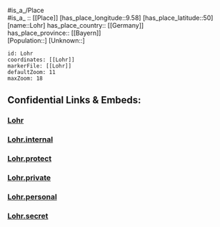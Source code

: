 ﻿---
location: [50,9.58] 
mapzoom: [7,12] 
mapmarker: city 
type: City
tags:
- geo/City


SpocWebEntityId: 11786
isDeleted: false
confidential: public

---
#is_a_/Place  
#is_a_ :: [[Place]] 
[has_place_longitude::9.58] 
[has_place_latitude::50] 
[name::Lohr] 
has_place_country:: [[Germany]]  
has_place_province:: [[Bayern]]  
[Population::] 
[Unknown::] 


```leaflet
id: Lohr
coordinates: [[Lohr]] 
markerFile: [[Lohr]] 
defaultZoom: 11 
maxZoom: 18
```


## Confidential Links & Embeds: 

### [Lohr](/_public/Earth/Continent/Europe/Europe~Central/Germany/Germany~West/Bayern/counties~Bayern/Main-Spessart/cities~Main-Spessart/Lohr~Main/City/Lohr.md) 

### [Lohr.internal](/_internal/Earth/Continent/Europe/Europe~Central/Germany/Germany~West/Bayern/counties~Bayern/Main-Spessart/cities~Main-Spessart/Lohr~Main/City/Lohr.internal.md) 

### [Lohr.protect](/_protect/Earth/Continent/Europe/Europe~Central/Germany/Germany~West/Bayern/counties~Bayern/Main-Spessart/cities~Main-Spessart/Lohr~Main/City/Lohr.protect.md) 

### [Lohr.private](/_private/Earth/Continent/Europe/Europe~Central/Germany/Germany~West/Bayern/counties~Bayern/Main-Spessart/cities~Main-Spessart/Lohr~Main/City/Lohr.private.md) 

### [Lohr.personal](/_personal/Earth/Continent/Europe/Europe~Central/Germany/Germany~West/Bayern/counties~Bayern/Main-Spessart/cities~Main-Spessart/Lohr~Main/City/Lohr.personal.md) 

### [Lohr.secret](/_secret/Earth/Continent/Europe/Europe~Central/Germany/Germany~West/Bayern/counties~Bayern/Main-Spessart/cities~Main-Spessart/Lohr~Main/City/Lohr.secret.md) 
